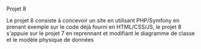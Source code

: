 Projet 8

Le projet 8 consiste à concevoir un site en utilisant PHP/Symfony en prenant exemple sur le code déjà fourni en HTML/CSS/JS, le projet 8 s'appuie sur le projet 7 en reprennant et modifiant le diagramme de classe et le modèle physique de données
